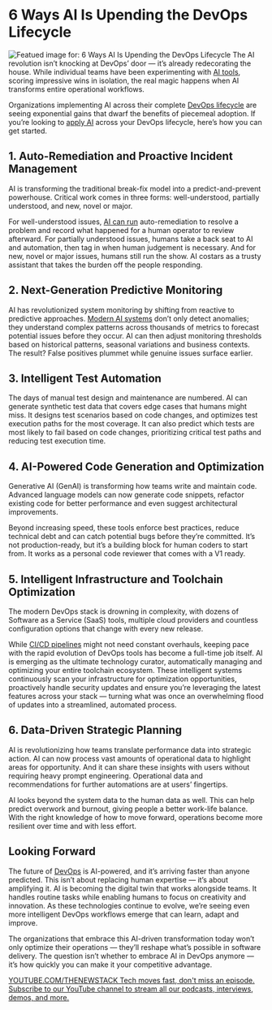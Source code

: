 # 6 Ways AI Is Upending the DevOps Lifecycle
![Featued image for: 6 Ways AI Is Upending the DevOps Lifecycle](https://cdn.thenewstack.io/media/2025/04/842bbf3e-6-ways-upending-devops-lifecycle-1024x576.jpg)
The AI revolution isn’t knocking at DevOps’ door — it’s already redecorating the house. While individual teams have been experimenting with [AI tools](https://www.pagerduty.com/resources/ai/learn/ai-glossary/), scoring impressive wins in isolation, the real magic happens when AI transforms entire operational workflows.

Organizations implementing AI across their complete [DevOps lifecycle](https://thenewstack.io/introduction-to-devops/) are seeing exponential gains that dwarf the benefits of piecemeal adoption. If you’re looking to [apply AI](https://thenewstack.io/ai-agents-a-comprehensive-introduction-for-developers/) across your DevOps lifecycle, here’s how you can get started.

## 1. Auto-Remediation and Proactive Incident Management
AI is transforming the traditional break-fix model into a predict-and-prevent powerhouse. Critical work comes in three forms: well-understood, partially understood, and new, novel or major.

For well-understood issues, [AI can run](https://www.pagerduty.com/resources/ai/learn/what-is-agentic-ai/) auto-remediation to resolve a problem and record what happened for a human operator to review afterward. For partially understood issues, humans take a back seat to AI and automation, then tag in when human judgement is necessary. And for new, novel or major issues, humans still run the show. AI costars as a trusty assistant that takes the burden off the people responding.

## 2. Next-Generation Predictive Monitoring
AI has revolutionized system monitoring by shifting from reactive to predictive approaches. [Modern AI systems](https://www.pagerduty.com/resources/ai/learn/what-are-ai-agents/) don’t only detect anomalies; they understand complex patterns across thousands of metrics to forecast potential issues before they occur. AI can then adjust monitoring thresholds based on historical patterns, seasonal variations and business contexts. The result? False positives plummet while genuine issues surface earlier.

## 3. Intelligent Test Automation
The days of manual test design and maintenance are numbered. AI can generate synthetic test data that covers edge cases that humans might miss. It designs test scenarios based on code changes, and optimizes test execution paths for the most coverage. It can also predict which tests are most likely to fail based on code changes, prioritizing critical test paths and reducing test execution time.

## 4. AI-Powered Code Generation and Optimization
Generative AI (GenAI) is transforming how teams write and maintain code. Advanced language models can now generate code snippets, refactor existing code for better performance and even suggest architectural improvements.

Beyond increasing speed, these tools enforce best practices, reduce technical debt and can catch potential bugs before they’re committed. It’s not production-ready, but it’s a building block for human coders to start from. It works as a personal code reviewer that comes with a V1 ready.

## 5. Intelligent Infrastructure and Toolchain Optimization
The modern DevOps stack is drowning in complexity, with dozens of Software as a Service (SaaS) tools, multiple cloud providers and countless configuration options that change with every new release.

While [CI/CD pipelines](https://thenewstack.io/ci-cd/) might not need constant overhauls, keeping pace with the rapid evolution of DevOps tools has become a full-time job itself. AI is emerging as the ultimate technology curator, automatically managing and optimizing your entire toolchain ecosystem. These intelligent systems continuously scan your infrastructure for optimization opportunities, proactively handle security updates and ensure you’re leveraging the latest features across your stack — turning what was once an overwhelming flood of updates into a streamlined, automated process.

## 6. Data-Driven Strategic Planning
AI is revolutionizing how teams translate performance data into strategic action. AI can now process vast amounts of operational data to highlight areas for opportunity. And it can share these insights with users without requiring heavy prompt engineering. Operational data and recommendations for further automations are at users’ fingertips.

AI looks beyond the system data to the human data as well. This can help predict overwork and burnout, giving people a better work-life balance. With the right knowledge of how to move forward, operations become more resilient over time and with less effort.

## Looking Forward
The future of [DevOps](https://roadmap.sh/devops) is AI-powered, and it’s arriving faster than anyone predicted. This isn’t about replacing human expertise — it’s about amplifying it. AI is becoming the digital twin that works alongside teams. It handles routine tasks while enabling humans to focus on creativity and innovation. As these technologies continue to evolve, we’re seeing even more intelligent DevOps workflows emerge that can learn, adapt and improve.

The organizations that embrace this AI-driven transformation today won’t only optimize their operations — they’ll reshape what’s possible in software delivery. The question isn’t whether to embrace AI in DevOps anymore — it’s how quickly you can make it your competitive advantage.

[
YOUTUBE.COM/THENEWSTACK
Tech moves fast, don't miss an episode. Subscribe to our YouTube
channel to stream all our podcasts, interviews, demos, and more.
](https://youtube.com/thenewstack?sub_confirmation=1)